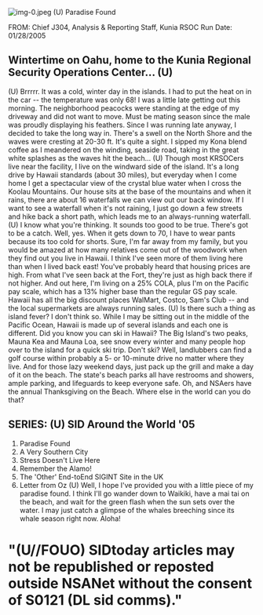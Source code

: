 ![img-0.jpeg](img-0.jpeg)
(U) Paradise Found

FROM:
Chief J304, Analysis \& Reporting Staff, Kunia RSOC Run Date: 01/28/2005

## Wintertime on Oahu, home to the Kunia Regional Security Operations Center... (U)

(U) Brrrrr. It was a cold, winter day in the islands. I had to put the heat on in the car -- the temperature was only 68! I was a little late getting out this morning. The neighborhood peacocks were standing at the edge of my driveway and did not want to move. Must be mating season since the male was proudly displaying his feathers. Since I was running late anyway, I decided to take the long way in. There's a swell on the North Shore and the waves were cresting at 20-30 ft. It's quite a sight. I sipped my Kona blend coffee as I meandered on the winding, seaside road, taking in the great white splashes as the waves hit the beach...
(U) Though most KRSOCers live near the facility, I live on the windward side of the island. It's a long drive by Hawaii standards (about 30 miles), but everyday when I come home I get a spectacular view of the crystal blue water when I cross the Koolau Mountains. Our house sits at the base of the mountains and when it rains, there are about 16 waterfalls we can view out our back window. If I want to see a waterfall when it's not raining, I just go down a few streets and hike back a short path, which leads me to an always-running waterfall.
(U) I know what you're thinking. It sounds too good to be true. There's got to be a catch. Well, yes. When it gets down to 70, I have to wear pants because its too cold for shorts. Sure, I'm far away from my family, but you would be amazed at how many relatives come out of the woodwork when they find out you live in Hawaii. I think I've seen more of them living here than when I lived back east! You've probably heard that housing prices are high. From what I've seen back at the Fort, they're just as high back there if not higher. And out here, I'm living on a $25 \%$ COLA, plus I'm on the Pacific pay scale, which has a $13 \%$ higher base than the regular GS pay scale. Hawaii has all the big discount places WalMart, Costco, Sam's Club -- and the local supermarkets are always running sales.
(U) Is there such a thing as island fever? I don't think so. While I may be sitting out in the middle of the Pacific Ocean, Hawaii is made up of several islands and each one is different. Did you know you can ski in Hawaii? The Big Island's two peaks, Mauna Kea and Mauna Loa, see snow every winter and many people hop over to the island for a quick ski trip. Don't ski? Well, landlubbers can find a golf course within probably a 5- or 10-minute drive no matter where they live. And for those lazy weekend days, just pack up the grill and make a day of it on the beach. The state's beach parks all have restrooms and showers, ample parking, and lifeguards to keep everyone safe. Oh, and NSAers have the annual Thanksgiving on the Beach. Where else in the world can you do that?

## SERIES: (U) SID Around the World '05

1. Paradise Found
2. A Very Southern City
3. Stress Doesn't Live Here
4. Remember the Alamo!
5. The 'Other' End-toEnd SIGINT Site in the UK
6. Letter from Oz
(U) Well, I hope I've provided you with a little piece of my paradise found. I think I'll go wander down to Waikiki, have a mai tai on the beach, and wait for the green flash when the sun sets over the water. I may just catch a glimpse of the whales breeching since its whale season right now. Aloha!

# "(U//FOUO) SIDtoday articles may not be republished or reposted outside NSANet without the consent of S0121 (DL sid comms)."
